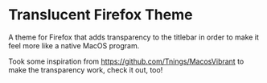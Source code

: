 # Translucent Firefox Theme
A theme for Firefox that adds transparency to the titlebar in order to make it feel more like a native MacOS program.

Took some inspiration from https://github.com/Tnings/MacosVibrant to make the transparency work, check it out, too!
